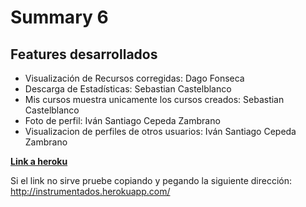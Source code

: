 # Summary 6

## Features desarrollados

* Visualización de Recursos corregidas: Dago Fonseca
* Descarga de Estadísticas: Sebastian Castelblanco
* Mis cursos muestra unicamente los cursos creados: Sebastian Castelblanco 
* Foto de perfil: Iván Santiago Cepeda Zambrano
* Visualizacion de perfiles de otros usuarios: Iván Santiago Cepeda Zambrano

[**Link a heroku**](http://instrumentados.herokuapp.com/)

Si el link no sirve pruebe copiando y pegando la siguiente dirección: http://instrumentados.herokuapp.com/

